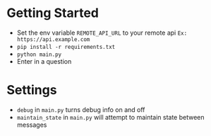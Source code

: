 # Getting Started
* Set the env variable `REMOTE_API_URL` to your remote api `Ex: https://api.example.com`
* `pip install -r requirements.txt`
* `python main.py`
* Enter in a question

# Settings
* `debug` in `main.py` turns debug info on and off
* `maintain_state` in `main.py` will attempt to maintain state between messages